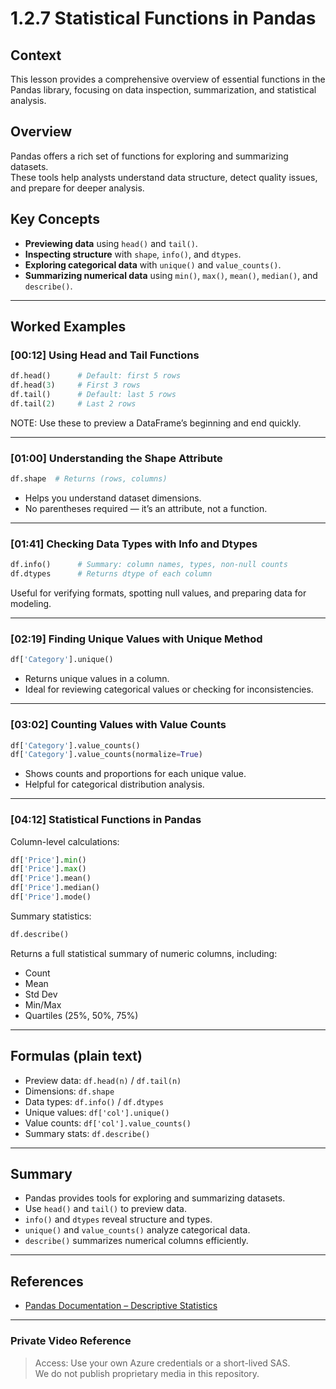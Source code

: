 
# 1.2.7 Statistical Functions in Pandas

## Context
This lesson provides a comprehensive overview of essential functions in the Pandas library, focusing on data inspection, summarization, and statistical analysis.

## Overview
Pandas offers a rich set of functions for exploring and summarizing datasets.  
These tools help analysts understand data structure, detect quality issues, and prepare for deeper analysis.

## Key Concepts
- **Previewing data** using `head()` and `tail()`.
- **Inspecting structure** with `shape`, `info()`, and `dtypes`.
- **Exploring categorical data** with `unique()` and `value_counts()`.
- **Summarizing numerical data** using `min()`, `max()`, `mean()`, `median()`, and `describe()`.

---

## Worked Examples

### [00:12] Using Head and Tail Functions
```python
df.head()      # Default: first 5 rows
df.head(3)     # First 3 rows
df.tail()      # Default: last 5 rows
df.tail(2)     # Last 2 rows
```
NOTE: Use these to preview a DataFrame’s beginning and end quickly.

---

### [01:00] Understanding the Shape Attribute
```python
df.shape  # Returns (rows, columns)
```
- Helps you understand dataset dimensions.
- No parentheses required — it’s an attribute, not a function.

---

### [01:41] Checking Data Types with Info and Dtypes
```python
df.info()      # Summary: column names, types, non-null counts
df.dtypes      # Returns dtype of each column
```
Useful for verifying formats, spotting null values, and preparing data for modeling.

---

### [02:19] Finding Unique Values with Unique Method
```python
df['Category'].unique()
```
- Returns unique values in a column.
- Ideal for reviewing categorical values or checking for inconsistencies.

---

### [03:02] Counting Values with Value Counts
```python
df['Category'].value_counts()
df['Category'].value_counts(normalize=True)
```
- Shows counts and proportions for each unique value.
- Helpful for categorical distribution analysis.

---

### [04:12] Statistical Functions in Pandas
Column-level calculations:
```python
df['Price'].min()
df['Price'].max()
df['Price'].mean()
df['Price'].median()
df['Price'].mode()
```

Summary statistics:
```python
df.describe()
```
Returns a full statistical summary of numeric columns, including:
- Count
- Mean
- Std Dev
- Min/Max
- Quartiles (25%, 50%, 75%)

---

## Formulas (plain text)
- Preview data: `df.head(n)` / `df.tail(n)`
- Dimensions: `df.shape`
- Data types: `df.info()` / `df.dtypes`
- Unique values: `df['col'].unique()`
- Value counts: `df['col'].value_counts()`
- Summary stats: `df.describe()`

---

## Summary
- Pandas provides tools for exploring and summarizing datasets.
- Use `head()` and `tail()` to preview data.
- `info()` and `dtypes` reveal structure and types.
- `unique()` and `value_counts()` analyze categorical data.
- `describe()` summarizes numerical columns efficiently.

---

## References
- [Pandas Documentation – Descriptive Statistics](https://pandas.pydata.org/docs/reference/api/pandas.DataFrame.describe.html)

---

### Private Video Reference

> Access: Use your own Azure credentials or a short-lived SAS.  
> We do not publish proprietary media in this repository.
